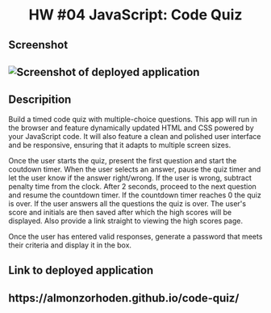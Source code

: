 <h1 align = "center" > HW #04 JavaScript: Code Quiz </h1>

<h2>Screenshot<h2>
  
![Screenshot of deployed application](https://user-images.githubusercontent.com/61447353/95705271-630a3700-0c21-11eb-9a9d-ef90c1ef0c65.PNG)

<h2> Descripition </h2>

Build a timed code quiz with multiple-choice questions. This app will run in the browser and feature dynamically updated HTML and CSS powered by your JavaScript code. It will also feature a clean and polished user interface and be responsive, ensuring that it adapts to multiple screen sizes.

Once the user starts the quiz, present the first question and start the coutdown timer.
When the user selects an answer, pause the quiz timer and let the user know if the answer right/wrong.
If the user is wrong, subtract penalty time from the clock.
After 2 seconds, proceed to the next question and resume the countdown timer.
If the countdown timer reaches 0 the quiz is over.
If the user answers all the questions the quiz is over.
The user's score and initials are then saved after which the high scores will be displayed.
Also provide a link straight to viewing the high scores page.

Once the user has entered valid responses, generate a password that meets their criteria and display it in the box.

<h2> Link to deployed application <h2> https://almonzorhoden.github.io/code-quiz/
